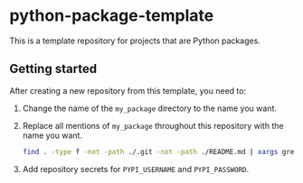 # python-package-template

This is a template repository for projects that are Python packages.

## Getting started

After creating a new repository from this template, you need to:

1. Change the name of the `my_package` directory to the name you want.
2. Replace all mentions of `my_package` throughout this repository with the name you want.

    ```bash
    find . -type f -not -path ./.git -not -path ./README.md | xargs grep 'my_package'
    ```

3. Add repository secrets for `PYPI_USERNAME` and `PYPI_PASSWORD`.

